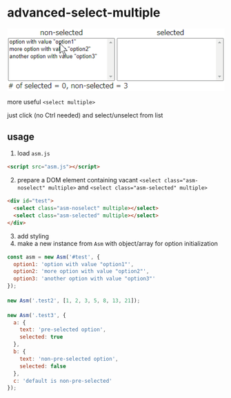 # advanced-select-multiple

![](https://raw.githubusercontent.com/eineflocke/advanced-select-multiple/master/sample.gif)

more useful `<select multiple>`

just click (no Ctrl needed) and select/unselect from list

## usage

1. load `asm.js`

```html
<script src="asm.js"></script>
```

2. prepare a DOM element containing vacant `<select class="asm-noselect" multiple>` and `<select class="asm-selected" multiple>`

```html
<div id="test">
  <select class="asm-noselect" multiple></select>
  <select class="asm-selected" multiple></select>
</div>
```

3. add styling
4. make a new instance from `Asm` with object/array for option initialization

```js
const asm = new Asm('#test', {
  option1: 'option with value "option1"',
  option2: 'more option with value "option2"',
  option3: 'another option with value "option3"'
});

new Asm('.test2', [1, 2, 3, 5, 8, 13, 21]);

new Asm('.test3', {
  a: {
    text: 'pre-selected option',
    selected: true
  },
  b: {
    text: 'non-pre-selected option',
    selected: false
  },
  c: 'default is non-pre-selected'
});
```
